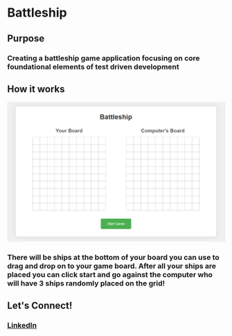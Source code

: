 # Battleship

## Purpose

### Creating a battleship game application focusing on core foundational elements of test driven development

## How it works

![Battleship](./assets/battleship.PNG)

### There will be ships at the bottom of your board you can use to drag and drop on to your game board. After all your ships are placed you can click start and go against the computer who will have 3 ships randomly placed on the grid!

## Let's Connect!
### [LinkedIn](https://www.linkedin.com/in/bkeeley24/)
